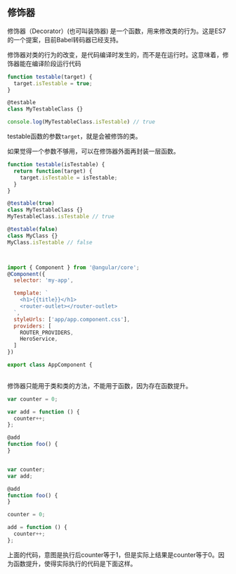 ## 修饰器 ##

修饰器（Decorator）(也可叫装饰器) 是一个函数，用来修改类的行为。这是ES7的一个提案，目前Babel转码器已经支持。

修饰器对类的行为的改变，是代码编译时发生的，而不是在运行时。这意味着，修饰器能在编译阶段运行代码


```js
function testable(target) {
  target.isTestable = true;
}

@testable
class MyTestableClass {}

console.log(MyTestableClass.isTestable) // true

```

testable函数的参数`target`，就是会被修饰的类。

如果觉得一个参数不够用，可以在修饰器外面再封装一层函数。

```js
function testable(isTestable) {
  return function(target) {
    target.isTestable = isTestable;
  }
}

@testable(true)
class MyTestableClass {}
MyTestableClass.isTestable // true

@testable(false)
class MyClass {}
MyClass.isTestable // false



import { Component } from '@angular/core';
@Component({
  selector: 'my-app',

  template: `
    <h1>{{title}}</h1>
    <router-outlet></router-outlet>
  `,
  styleUrls: ['app/app.component.css'],
  providers: [
    ROUTER_PROVIDERS,
    HeroService,
  ]
})

export class AppComponent {
 
```


修饰器只能用于类和类的方法，不能用于函数，因为存在函数提升。

```js
var counter = 0;

var add = function () {
  counter++;
};

@add
function foo() {
}


var counter;
var add;

@add
function foo() {
}

counter = 0;

add = function () {
  counter++;
};


```
上面的代码，意图是执行后counter等于1，但是实际上结果是counter等于0。因为函数提升，使得实际执行的代码是下面这样。


